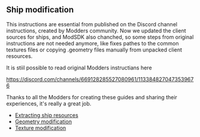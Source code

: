 ## Ship modification

This instructions are essential from published on the Discord channel instructions, created by Modders community.
Now we updated the client sources for ships, and ModSDK also chanched, so some steps from original instructions are not needed anymore, like fixes pathes to the common textures files or copying .geometry files manually from unpacked client resources.

It is stiil possible to read original Modders instructians here

[https://discord.com/channels/669128285527080961/1133848270473539676 ](https://discord.com/channels/669128285527080961/1133848270473539676)

Thanks to all the Modders for creating these guides and sharing their experiences, it's really a great job.

- [Extracting ship resources](./extracting_ship_resources.md)
- [Geometry modification](./geometry_modification.md)
- [Texture modification](./texture_modification.md)
